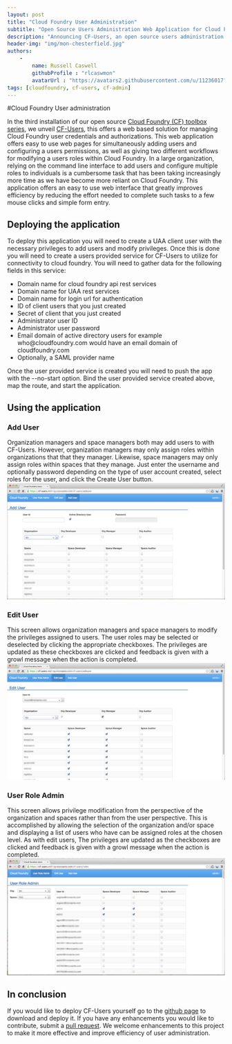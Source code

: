```yaml
---
layout: post
title: "Cloud Foundry User Administration"
subtitle: "Open Source Users Administration Web Application for Cloud Foundry"
description: "Announcing CF-Users, an open source users administration web application for Cloud Foundry"
header-img: "img/mon-chesterfield.jpg"
authors:
    -
        name: Russell Caswell
        githubProfile : "rlcaswmon"
        avatarUrl : "https://avatars2.githubusercontent.com/u/11236017?v=3"
tags: [cloudfoundry, cf-users, cf-admin]
---
```

#Cloud Foundry User administration

In the third installation of our open source [Cloud Foundry (CF) toolbox series](http://engineering.monsanto.com/2015/07/22/building-an-open-source-cloud-foundry-toolbox/), we unveil [CF-Users](https://github.com/MonsantoCo/cf-users), this offers a web based solution for managing Cloud Foundry user credentials and authorizations.   This web application offers easy to use web pages for simultaneously adding users and configuring a users permissions, as well as giving two different workflows for modifying a users roles within Cloud Foundry.  In a large organization, relying on the command line interface to add users and configure multiple roles to individuals is a cumbersome task that has been taking increasingly more time as we have become more reliant on Cloud Foundry.  This application offers an easy to use web interface that greatly improves efficiency by reducing the effort needed to complete such tasks to a few mouse clicks and simple form entry.

## Deploying the application
To deploy this application you will need to  create a UAA client user with the necessary privileges to add users and modify privileges.  Once this is done you will need to create a users provided service for CF-Users to utilize for connectivity to cloud foundry.  You will need to gather data for the following fields in this service:
<ul>
<li>Domain name for cloud foundry api rest services</li>
<li>Domain name for UAA rest services</li>
<li>Domain name for login url for authentication</li>
<li>ID of client users that you just created</li>
<li>Secret of client that you just created</li>
<li>Administrator user ID</li>
<li>Administrator user password</li>
<li>Email domain of active directory users for example who@cloudfoundry.com would have an email domain of cloudfoundry.com</li>
<li>Optionally, a SAML provider name</li>
</ul>

Once the user provided service is created you will need to push the app with the --no-start option.  Bind the user provided service created above, map the route, and start the application.

## Using the application

### Add User
Organization managers and space managers both may add users to with CF-Users.  However, organization managers may only assign roles within organizations that that they manager.  Likewise, space managers may only assign roles within spaces that they manage.  Just enter the username and optionally password depending on the type of user account created, select roles for the user, and click the Create User button.
![Add user ](/img/AddUser.jpg)

### Edit User
This screen allows organization managers and space managers to modify the privileges assigned to users.  The user roles may be selected or deselected by clicking the appropriate checkboxes.   The privileges are updated as these checkboxes are clicked and feedback is given with a growl message when the action is completed.
![Edit user ](/img/EditUser.jpg)

### User Role Admin
This screen allows privilege modification from the perspective of the organization and spaces rather than from the user perspective.  This is accomplished by allowing the selection of the organization and/or space and displaying a list of users who have can be assigned roles at the chosen level.  As with edit users, The privileges are updated as the checkboxes are clicked and feedback is given with a growl message when the action is completed.
![User role admin ](/img/UserRoleAdmin.jpg)

##  In conclusion  
If you would like to deploy CF-Users yourself go to the [github page](https://github.com/MonsantoCo/cf-users) to download and deploy it.  If you have any enhancements you would like to contribute, submit a [pull request](https://help.github.com/articles/using-pull-requests/).  We welcome enhancements to this project to make it more effective and improve efficiency of user administration.